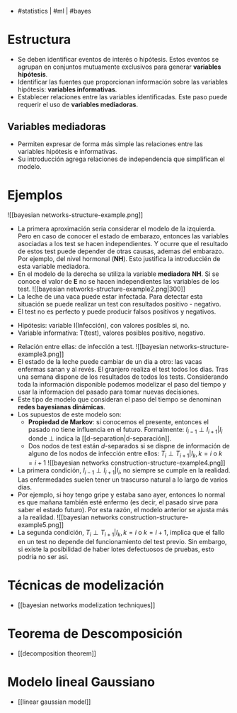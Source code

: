 - #statistics | #ml | #bayes 

# Estructura
- Se deben identificar eventos de interés o hipótesis. Estos eventos se agrupan en conjuntos mutuamente exclusivos para generar **variables hipótesis**.
- Identificar las fuentes que proporcionan información sobre las variables hipótesis: **variables informativas**.
- Establecer relaciones entre las variables identificadas. Este paso puede requerir el uso de **variables mediadoras**.
## Variables mediadoras
- Permiten expresar de forma más simple las relaciones entre las variables hipótesis e informativas.
- Su introducción agrega relaciones de independencia que simplifican el modelo.

# Ejemplos
![[bayesian networks-structure-example.png]]
- La primera aproximación seria considerar el modelo de la izquierda. Pero en caso de conocer el estado de embarazo, entonces las variables asociadas a los test se hacen independientes. Y ocurre que el resultado de estos test puede depender de otras causas, ademas del embarazo. Por ejemplo, del nivel hormonal (**NH**). Esto justifica la introduccién de esta variable mediadora.
- En el modelo de la derecha se utiliza la variable **mediadora** **NH**. Si se conoce el valor de **E** no se hacen independientes las variables de los test.
![[bayesian networks-structure-example2.png|300]]
- La leche de una vaca puede estar infectada. Para detectar esta situación se puede realizar un test con resultados positivo - negativo. 
- El test no es perfecto y puede producir falsos positivos y negativos.
* Hipótesis: variable I(Infección), con valores posibles si, no.
* Variable informativa: T(test), valores posibles positivo, negativo.
- Relación entre ellas: de infección a test.
![[bayesian networks-structure-example3.png]]
- El estado de la leche puede cambiar de un dia a otro: las vacas enfermas sanan y al revés. El granjero realiza el test todos los dias. Tras una semana dispone de los resultados de todos los tests. Considerando toda la información disponible podemos modelizar el paso del tiempo y usar la informacion del pasado para tomar nuevas decisiones.
- Este tipo de modelo que consideran el paso del tiempo se denominan **redes bayesianas dinámicas**.
- Los supuestos de este modelo son:
	- **Propiedad de Markov**: si conocemos el presente, entonces el pasado no tiene influencia en el futuro. Formalmente: $I_{i-1}\perp I_{i+1}|I_{i}$ donde $\perp$ indica la [[d-separation|d-separación]].
	- Dos nodos de test están $d$-separados si se dispne de información de alguno de los nodos de infección entre ellos: $T_{i}\perp T_{i+1}|I_{k},k=i\text{ o }k=i+1$ 
![[bayesian networks construction-structure-example4.png]]
- La primera condición, $I_{i-1}\perp I_{i+1}|I_{i}$, no siempre se cumple en la realidad. Las enfermedades suelen tener un trascurso natural a lo largo de varios dias. 
- Por ejemplo, si hoy tengo gripe y estaba sano ayer, entonces lo normal es que mañana también esté enfermo (es decir, el pasado sirve para saber el estado futuro). Por esta razón, el modelo anterior se ajusta más a la realidad.
![[bayesian networks construction-structure-example5.png]]
- La segunda condición, $T_{i}\perp T_{i+1}|I_{k}, k=i\text{ o }k=i+1$, implica que el fallo en un test no depende del funcionamiento del test previo. Sin embargo, si existe la posibilidad de haber lotes defectuosos de pruebas, esto podria no ser asi. 

# Técnicas de modelización
- [[bayesian networks modelization techniques]]

# Teorema de Descomposición
- [[decomposition theorem]]

# Modelo lineal Gaussiano
- [[linear gaussian model]]